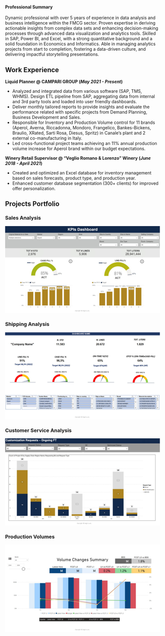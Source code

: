 #### Professional Summary
Dynamic professional with over 5 years of experience in data analysis and business
intelligence within the FMCG sector. Proven expertise in deriving actionable insights
from complex data sets and enhancing decision-making processes through advanced
data visualization and analytics tools. Skilled in SAP, Power BI, and Excel, with a strong
quantitative background and a solid foundation in Economics and Informatics. Able in
managing analytics projects from start to completion, fostering a data-driven culture,
and delivering impactful storytelling presentations.

## Work Experience
**Liquid Planner @ CAMPARI GROUP (_May 2021 - Present_)**
- Analyzed and integrated data from various software (SAP, TMS, WHMS). Design ETL pipeline from SAP, aggregating data from internal and 3rd party tools and loaded into user friendly dashboards.
- Deliver monthly tailored reports to provide insights and evaluate the performance related with specific projects from Demand Planning, Business Development and Sales.
- Responsible for Inventory and Production Volume control for 11 brands (Aperol, Averna, Riccadonna, Mondoro, Frangelico, Bankes-Bickens, Braulio, XRated, Sarti Rosa, Diesus, Spritz) in Canale’s plant and 2 external co-manufacturing in Italy.
- Led cross-functional project teams achieving an 11% annual production volume increase for Aperol brand within our budget expectations.


**Winery Retail Supervisor @ “Veglio Romano & Lorenzo” Winery (_June 2018 - April 2021_)**
- Created and optimized an Excel database for inventory management based on sales forecasts, product type, and production year.
- Enhanced customer database segmentation (300+ clients) for improved offer personalization.

## Projects Portfolio
### Sales Analysis
![EEG Band Discovery](images/KPIs.jpg)

### Shipping Analysis
![EEG Band Discovery](images/Shipping.jpg)

### Customer Service Analysis
![EEG Band Discovery](images/Requests.jpg)

### Production Volumes
![EEG Band Discovery](images/Volumes.jpg)
